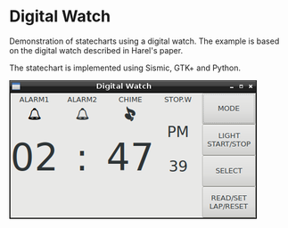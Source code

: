 # Digital Watch

Demonstration of statecharts using a digital watch. The example is
based on the digital watch described in Harel's paper.

The statechart is implemented using Sismic, GTK+ and Python.

![Screenshot](docs/screenshot.png)
